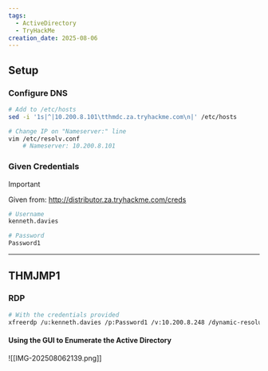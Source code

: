 ```yaml
---
tags:
  - ActiveDirectory
  - TryHackMe
creation_date: 2025-08-06
---
```

## Setup
### Configure DNS
```bash
# Add to /etc/hosts
sed -i '1s|^|10.200.8.101\tthmdc.za.tryhackme.com\n|' /etc/hosts

# Change IP on "Nameserver:" line
vim /etc/resolv.conf
	# Nameserver: 10.200.8.101 
```

### Given Credentials
> [!IMPORTANT]
> Given from: http://distributor.za.tryhackme.com/creds

```bash
# Username 
kenneth.davies

# Password 
Password1
```

---
## THMJMP1
### RDP
```bash
# With the credentials provided
xfreerdp /u:kenneth.davies /p:Password1 /v:10.200.8.248 /dynamic-resolution +clipboard
```
#### Using the GUI to Enumerate the Active Directory
![[IMG-202508062139.png]]
